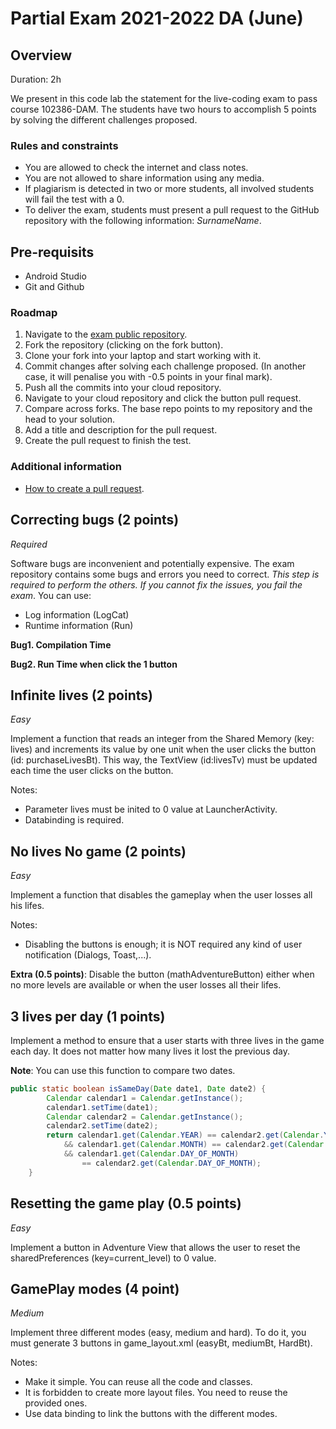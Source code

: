# Partial Exam 2021-2022 DA (June)
<!-- ------------------------ -->
## Overview 
Duration: 2h

We present in this code lab the statement for the live-coding exam to pass course 102386-DAM. The students have two hours to accomplish 5 points by solving the different challenges proposed.  

### Rules and constraints 
- You are allowed to check the internet and class notes.
- You are not allowed to share information using any media.
- If plagiarism is detected in two or more students, all involved students will fail the test with a 0.
- To deliver the exam, students must present a pull request to the GitHub repository with the following information: *SurnameName*. 

<!-- ------------------------ -->
## Pre-requisits
- Android Studio
- Git and Github

### Roadmap
1. Navigate to the [exam public repository](https://github.com/102386-DAM/Partial-Exam-2021-2022-DAM-June).
2. Fork the repository (clicking on the fork button).
3. Clone your fork into your laptop and start working with it.
4. Commit changes after solving each challenge proposed. (In another case, it will penalise you with -0.5 points in your final mark).
5. Push all the commits into your cloud repository.
6. Navigate to your cloud repository and click the button pull request.
7. Compare across forks. The base repo points to my repository and the head to your solution. 
8. Add a title and description for the pull request.
9. Create the pull request to finish the test.

### Additional information
- [How to create a pull request](https://docs.github.com/en/pull-requests/collaborating-with-pull-requests/proposing-changes-to-your-work-with-pull-requests/creating-a-pull-request-from-a-fork).

<!-- ------------------------ -->
## Correcting bugs (2 points)

*Required*

Software bugs are inconvenient and potentially expensive. The exam repository contains some bugs and errors you need to correct. *This step is required to perform the others. If you cannot fix the issues, you fail the exam*. You can use:
 - Log information (LogCat)
 - Runtime information  (Run)

**Bug1. Compilation Time**

**Bug2. Run Time when click the 1 button**

<!-- ------------------------ -->
## Infinite lives (2 points)

*Easy*

Implement a function that reads an integer from the Shared Memory (key: lives)  and increments its value by one unit when the user clicks the button (id: purchaseLivesBt). This way, the TextView (id:livesTv) must be updated each time the user clicks on the button. 

Notes: 
- Parameter lives must be inited to 0 value at LauncherActivity.
- Databinding is required.

<!-- ------------------------ -->
## No lives No game (2 points)

*Easy*

Implement a function that disables the gameplay when the user losses all his lifes. 

Notes: 
- Disabling the buttons is enough; it is NOT required any kind of user notification (Dialogs, Toast,...).

**Extra (0.5 points)**: Disable the button (mathAdventureButton) either when no more levels are available or when the user losses all their lifes.


<!-- ------------------------ -->
## 3 lives per day (1 points)
Implement a method to ensure that a user starts with three lives in the game each day. It does not matter how many lives it lost the previous day.

**Note**: You can use this function to compare two dates.

```java
public static boolean isSameDay(Date date1, Date date2) {
        Calendar calendar1 = Calendar.getInstance();
        calendar1.setTime(date1);
        Calendar calendar2 = Calendar.getInstance();
        calendar2.setTime(date2);
        return calendar1.get(Calendar.YEAR) == calendar2.get(Calendar.YEAR)
            && calendar1.get(Calendar.MONTH) == calendar2.get(Calendar.MONTH)
            && calendar1.get(Calendar.DAY_OF_MONTH) 
                == calendar2.get(Calendar.DAY_OF_MONTH);
    }
```

<!-- ------------------------ -->
## Resetting the game play (0.5 points)

*Easy*

Implement a button in Adventure View that allows the user to reset the sharedPreferences (key=current_level) to 0 value.

<!-- ------------------------ -->
## GamePlay modes (4 point)

*Medium*

Implement three different modes (easy, medium and hard). To do it, you must generate 3 buttons in game_layout.xml (easyBt, mediumBt, HardBt).

Notes:
- Make it simple. You can reuse all the code and classes. 
- It is forbidden to create more layout files. You need to reuse the provided ones.
- Use data binding to link the buttons with the different modes.

